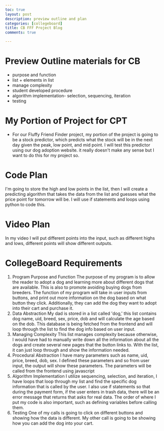 ```yaml
---
toc: true
layout: post
description: preview outline and plan 
categories: [collegeboard]
title: CB FFF Project Blog 
comments: true

---
```

# Preview Outline materials for CB
- purpose and function
- list + elements in list
- manage complexity 
- student developed procedure 
- algorithm implementation- selection, sequencing, iteration 
- testing

# My Portion of Project for CPT
- For our Fluffy Friend Finder project, my portion of the project is going to be a stock predictor, which predicts what the stock will be in the next day given the peak, low point, and mid point. I will test this predictor using our dog adoption website. it really doesn't make any sense but I want to do this for my project so. 

# Code Plan
I'm going to store the high and low points in the list, then I will create a predicting algorithm that takes the data from the list and guesses what the price point for tomorrow will be. I will use if statements and loops using python to code this. 

# Video Plan 
In my video I will put different points into the input, such as different highs and lows, different points will show different outputs. 

# CollegeBoard Requirements 
1. Program Purpose and Function
The purpose of my program is to allow the reader to adopt a dog and learning more about different dogs that are available. This is also to promote avoiding buying dogs from breeders. The function of my program will take in user inputs from buttons, and print out more information on the dog based on what button they click. Additionally, they can add the dog they want to adopt into their cart and purchase it. 
2. Data Abstraction
My dad is stored in a list called 'dog,' this list contains dog name, uid, breed, sex, price, dob and will calculate the age based on the dob. This database is being fetched from the frontend and will loop through the list to find the dog info based on user input. 
3. Managing Complexity
This list manages complexity because otherwise, I would have had to manually write down all the information about all the dogs and create several new pages that the button links to. With the list, it can just loop through and show the information needed. 
4. Procedural Abstraction
I have many parameters such as name, uid, price, breed, dob, sex. I defined these parameters and so from user input, the output will show these parameters. The parameters will be called from the frontend using javascript
5. Algorithm Implementation
I utilize sequencing, selection, and iteration, I have loops that loop through my list and find the specific dog information that is called by the user. I also use if statements so that during the payment form, if the user enters in trash data, there will be an error message that returns that asks for real data. The order of where I put my code is also important, such as defining variables before calling them. 
6. Testing
One of my calls is going to click on different buttons and showing how the data is different. My other call is going to be showing how you can add the dog into your cart. 
